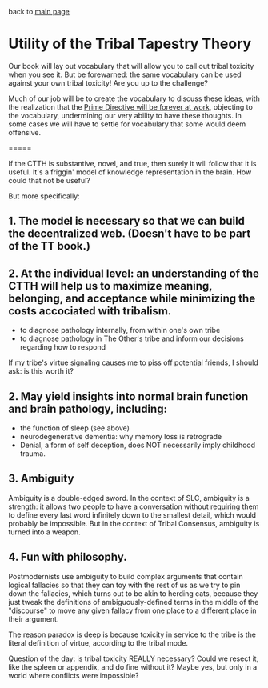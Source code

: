 back to [main page](https://github.com/wds4/tribal-tapestry/blob/main/essays/bookJustification/README.md)

Utility of the Tribal Tapestry Theory
=====

Our book will lay out vocabulary that will allow you to call out tribal toxicity when you see it. But be forewarned: the same vocabulary can be used against your own tribal toxicity! Are you up to the challenge?

Much of our job will be to create the vocabulary to discuss these ideas, with the realization that the [Prime Directive will be forever at work](https://github.com/wds4/tribal-tapestry/blob/main/essays/bookJustification/hypotheses/primeDirectiveHypothesis.md), objecting to the vocabulary, undermining our very ability to have these thoughts. In some cases we will have to settle for vocabulary that some would deem offensive.

=====

If the CTTH is substantive, novel, and true, then surely it will follow that it is useful. It's a friggin' model of knowledge representation in the brain. How could that not be useful?

But more specifically:

## 1. The model is necessary so that we can build the decentralized web. (Doesn't have to be part of the TT book.)

## 2. At the individual level: an understanding of the CTTH will help us to maximize meaning, belonging, and acceptance while minimizing the costs accociated with tribalism. 

- to diagnose pathology internally, from within one's own tribe
- to diagnose pathology in The Other's tribe and inform our decisions regarding how to respond

If my tribe's virtue signaling causes me to piss off potential friends, I should ask: is this worth it?

## 2. May yield insights into normal brain function and brain pathology, including: 

- the function of sleep (see above)
- neurodegenerative dementia: why memory loss is retrograde
- Denial, a form of self deception, does NOT necessarily imply childhood trauma. 

## 3. Ambiguity

Ambiguity is a double-edged sword. In the context of SLC, ambiguity is a strength: it allows two people to have a conversation without requiring them to define every last word infinitely down to the smallest detail, which would probably be impossible. But in the context of Tribal Consensus, ambiguity is turned into a weapon.

## 4. Fun with philosophy.

Postmodernists use ambiguity to build complex arguments that contain logical fallacies so that they can toy with the rest of us as we try to pin down the fallacies, which turns out to be akin to herding cats, because they just tweak the definitions of ambiguously-defined terms in the middle of the "discourse" to move any given fallacy from one place to a different place in their argument.

The reason paradox is deep is because toxicity in service to the tribe is the literal definition of virtue, according to the tribal mode.

Question of the day: is tribal toxicity REALLY necessary? Could we resect it, like the spleen or appendix, and do fine without it? Maybe yes, but only in a world where conflicts were impossible?

